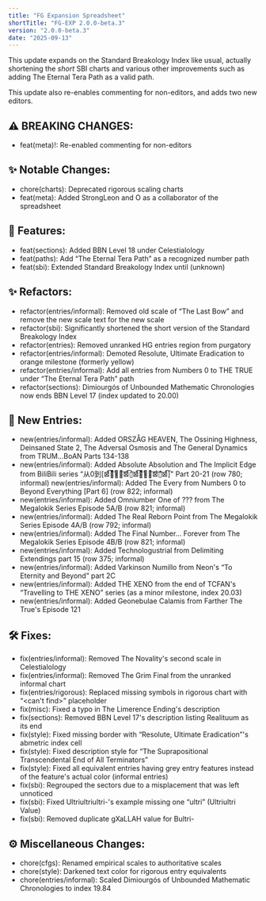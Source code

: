 ```yaml
---
title: "FG Expansion Spreadsheet"
shortTitle: "FG-EXP 2.0.0-beta.3"
version: "2.0.0-beta.3"
date: "2025-09-13"
---
```

This update expands on the Standard Breakology Index like usual, actually shortening the _short_ SBI charts and various other improvements such as adding The Eternal Tera Path as a valid path.

This update also re-enables commenting for non-editors, and adds two new editors.

## ⚠️ BREAKING CHANGES:
* feat(meta)!: Re-enabled commenting for non-editors

## ✨ Notable Changes:
* chore(charts): Deprecated rigorous scaling charts
* feat(meta): Added StrongLeon and O as a collaborator of the spreadsheet

## 🚀 Features:
* feat(sections): Added BBN Level 18 under Celestialology
* feat(paths): Add “The Eternal Tera Path” as a recognized number path
* feat(sbi): Extended Standard Breakology Index until (unknown)

## ✨ Refactors:
* refactor(entries/informal): Removed old scale of “The Last Bow” and remove the new scale text for the new scale
* refactor(sbi): Significantly shortened the short version of the Standard Breakology Index
* refactor(entries): Removed unranked HG entries region from purgatory
* refactor(entries/informal): Demoted Resolute, Ultimate Eradication to orange milestone (formerly yellow)
* refactor(entries/informal): Add all entries from Numbers 0 to THE TRUE under “The Eternal Tera Path” path
* refactor(sections): Dimiourgós of Unbounded Mathematic Chronologies now ends BBN Level 17 (index updated to 20.00)

## 📝 New Entries:
* new(entries/informal): Added ORSZÅG HEAVEN, The Ossining Highness, Deinsaned State 2, The Adversal Osmosis and The General Dynamics from TRUM...BoAN Parts 134-138
* new(entries/informal): Added Absolute Absolution and The Implicit Edge from BiliBili series “从0到[⊠̔́͡「͌͗̓̽̎͠⊠̔́͡▯̓̕⊠̔́͡「͌͗̓̽̎͠⊠͒̕▯̓̈́̕⊠̔́͡]" Part 20-21 (row 780; informal)
new(entries/informal): Added The Every from Numbers 0 to Beyond Everything [Part 6] (row 822; informal)
* new(entries/informal): Added Omniumber One of ??? from The Megalokik Series Episode 5A/B (row 821; informal)
* new(entries/informal): Added The Real Reborn Point from The Megalokik Series Episode 4A/B (row 792; informal)
* new(entries/informal): Added The Final Number… Forever from The Megalokik Series Episode 4B/B (row 821; informal)
* new(entries/informal): Added Technologustrial from Delimiting Extendings part 15 (row 375; informal)
* new(entries/informal): Added Varkinson Numillo from Neon's “To Eternity and Beyond” part 2C
* new(entries/informal): Added THE XENO from the end of TCFAN's “Travelling to THE XENO” series (as a minor milestone, index 20.03)
* new(entries/informal): Added Geonebulae Calamis from Farther The True's Episode 121

## 🛠️ Fixes:
* fix(entries/informal): Removed The Novality's second scale in Celestialology
* fix(entries/informal): Removed The Grim Final from the unranked informal chart
* fix(entries/rigorous): Replaced missing symbols in rigorous chart with “<can't find>” placeholder
* fix(misc): Fixed a typo in The Limerence Ending's description
* fix(sections): Removed BBN Level 17's description listing Realituum as its end
* fix(style): Fixed missing border with “Resolute, Ultimate Eradication”'s abmetric index cell
* fix(style): Fixed description style for “The Suprapositional Transcendental End of All Terminators”
* fix(style): Fixed all equivalent entries having grey entry features instead of the feature's actual color (informal entries)
* fix(sbi): Regrouped the sectors due to a misplacement that was left unnoticed
* fix(sbi): Fixed Ultriultriultri-'s example missing one “ultri” (Ultriultri Value)
* fix(sbi): Removed duplicate gXaLLAH value for Bultri-

## ⚙️ Miscellaneous Changes:
* chore(cfgs): Renamed empirical scales to authoritative scales
* chore(style): Darkened text color for rigorous entry equivalents
* chore(entries/informal): Scaled Dimiourgós of Unbounded Mathematic Chronologies to index 19.84